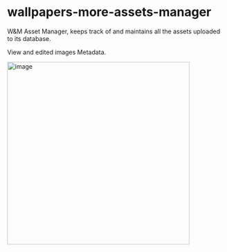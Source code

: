 # wallpapers-more-assets-manager
W&M Asset Manager, keeps track of and maintains all the assets uploaded to its database.

View and edited images Metadata.

<img width="421" alt="image" src="https://user-images.githubusercontent.com/23066085/233263501-9840f2b7-7540-4b90-ba54-dda7e8665dac.png">
